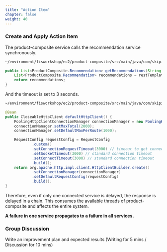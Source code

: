 ```yaml
---
title: "Action Item"
chapter: false
weight: 40
---
```


### Create and Apply Action Item

The product-composite service calls the recommendation service synchronously. 
```bash
~/environment/fisworkshop/ec2/product-composite/src/main/java/com/skipio/demo/chaos/fis/composite/product/RecommendationService.java 
```

```java
public List<ProductComposite.Recommendation> getRecommendations(String productId){
    List<ProductComposite.Recommendation> recommendations = restTemplate.exchange("http://recommendation/products/"+productId+"/recommendations", HttpMethod.GET, null, new ParameterizedTypeReference<List<ProductComposite.Recommendation>>() {}).getBody();
    return recommendations;
}
```

And the timeout is set to 3 seconds. 
```bash
~/environment/fisworkshop/ec2/product-composite/src/main/java/com/skipio/demo/chaos/fis/composite/product/AppConfig.java
```

```java
@Bean
public CloseableHttpClient defaultHttpClient() {
    PoolingHttpClientConnectionManager connectionManager = new PoolingHttpClientConnectionManager();
    connectionManager.setMaxTotal(2000);
    connectionManager.setDefaultMaxPerRoute(1000);

    RequestConfig requestConfig = RequestConfig
            .custom()
            .setConnectionRequestTimeout(3000) // timeout to get connection from pool
            .setSocketTimeout(3000) // standard connection timeout
            .setConnectTimeout(3000) // standard connection timeout
            .build();
    return org.apache.http.impl.client.HttpClientBuilder.create()
            .setConnectionManager(connectionManager)
            .setDefaultRequestConfig(requestConfig)
            .build();
}
```

Therefore, even if only one connected service is delayed, the response is delayed in a chain.
This consumes the available threads of product-composite and affects the entire system. 

**A failure in one service propagates to a failure in all services.** 

### Group Discussion

Write an improvement plan and expected results (Writing for 5 mins / Discussion for 10 mins)
